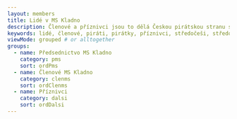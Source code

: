 ```yaml
---
layout: members
title: Lidé v MS Kladno
description: Členové a příznivci jsou to dělá Českou pirátskou stranu silnou. Seznamte se Piráty ve Středočeském kraji.
keywords: lidé, členové, piráti, pirátky, příznivci, středočeši, středočeský kraj
viewMode: grouped # or alltogether
groups:
  - name: Předsednictvo MS Kladno
    category: pms
    sort: ordPms
  - name: Členové MS Kladno
    category: clenms
    sort: ordClenms
  - name: Příznivci
    category: dalsi
    sort: ordDalsi
---
```


